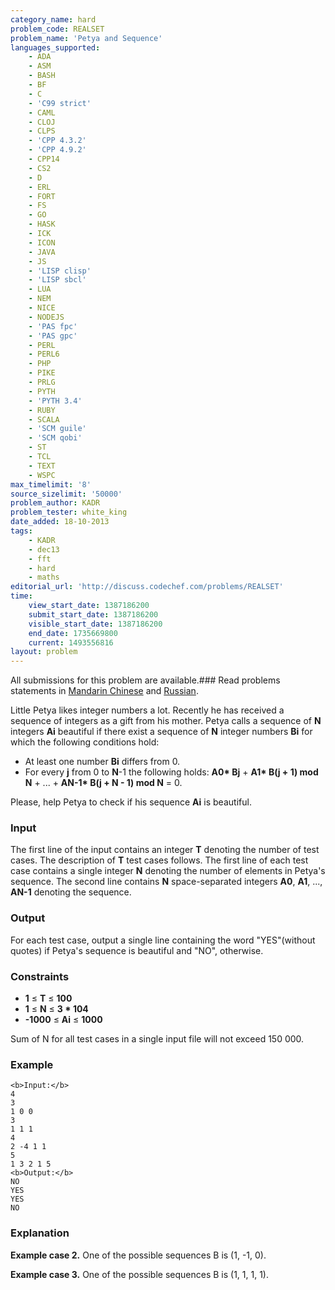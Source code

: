 ```yaml
---
category_name: hard
problem_code: REALSET
problem_name: 'Petya and Sequence'
languages_supported:
    - ADA
    - ASM
    - BASH
    - BF
    - C
    - 'C99 strict'
    - CAML
    - CLOJ
    - CLPS
    - 'CPP 4.3.2'
    - 'CPP 4.9.2'
    - CPP14
    - CS2
    - D
    - ERL
    - FORT
    - FS
    - GO
    - HASK
    - ICK
    - ICON
    - JAVA
    - JS
    - 'LISP clisp'
    - 'LISP sbcl'
    - LUA
    - NEM
    - NICE
    - NODEJS
    - 'PAS fpc'
    - 'PAS gpc'
    - PERL
    - PERL6
    - PHP
    - PIKE
    - PRLG
    - PYTH
    - 'PYTH 3.4'
    - RUBY
    - SCALA
    - 'SCM guile'
    - 'SCM qobi'
    - ST
    - TCL
    - TEXT
    - WSPC
max_timelimit: '8'
source_sizelimit: '50000'
problem_author: KADR
problem_tester: white_king
date_added: 18-10-2013
tags:
    - KADR
    - dec13
    - fft
    - hard
    - maths
editorial_url: 'http://discuss.codechef.com/problems/REALSET'
time:
    view_start_date: 1387186200
    submit_start_date: 1387186200
    visible_start_date: 1387186200
    end_date: 1735669800
    current: 1493556816
layout: problem
---
```

All submissions for this problem are available.###  Read problems statements in [Mandarin Chinese](http://www.codechef.com/download/translated/DEC13/mandarin/REALSET.pdf) and [Russian](http://www.codechef.com/download/translated/DEC13/russian/REALSET_1.pdf).

Little Petya likes integer numbers a lot. Recently he has received a sequence of integers as a gift from his mother. Petya calls a sequence of **N** integers **Ai** beautiful if there exist a sequence of **N** integer numbers **Bi** for which the following conditions hold:

- At least one number **Bi** differs from 0.
- For every **j** from 0 to **N**-1 the following holds: 
  **A0\* Bj** + **A1\* B(j + 1) mod N** + ... + **AN-1\* B(j + N - 1) mod N** = 0.



Please, help Petya to check if his sequence **Ai** is beautiful.

### Input

The first line of the input contains an integer **T** denoting the number of test cases. The description of **T** test cases follows.
The first line of each test case contains a single integer **N** denoting the number of elements in Petya's sequence. The second line contains **N** space-separated integers **A0**, **A1**, ..., **AN-1** denoting the sequence.

### Output

For each test case, output a single line containing the word "YES"(without quotes) if Petya's sequence is beautiful and "NO", otherwise.

### Constraints

- **1** ≤ **T** ≤ **100**
- **1** ≤ **N** ≤ **3 \* 104**
- **-1000** ≤ **Ai** ≤ **1000**

Sum of N for all test cases in a single input file will not exceed 150 000.

### Example

```
<b>Input:</b>
4
3
1 0 0
3
1 1 1
4
2 -4 1 1
5
1 3 2 1 5
<b>Output:</b>
NO
YES
YES
NO

```
### Explanation

**Example case 2.** One of the possible sequences B is (1, -1, 0).

**Example case 3.** One of the possible sequences B is (1, 1, 1, 1).